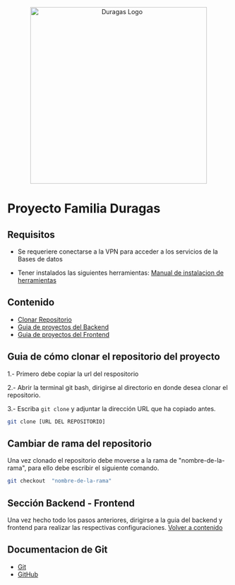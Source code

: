 <p align="center"><a href="#" target="_blank"><img src="https://duragaspromo.com/img/logo.png" width="400" alt="Duragas Logo"></a></p>

# Proyecto Familia Duragas

## Requisitos

- Se requeriere conectarse a la VPN para acceder a los servicios de la Bases de datos

 - Tener instalados las siguientes herramientas:  [Manual de instalacion de herramientas](https://github.com/JoelBaj/API/blob/main/Herramientas.md)

## Contenido

- [Clonar Repositorio](#guia-de-cómo-clonar-el-repositorio-del-proyecto)
- [Guia de proyectos del Backend](https://github.com/JoelBaj/API/blob/main/backend.md)
- [Guia de proyectos del Frontend](https://github.com/JoelBaj/API/blob/main/frontend.md)

## Guia de cómo clonar el repositorio del proyecto

1.- Primero debe copiar la url del respositorio

2.- Abrir la terminal git bash, dirigirse al directorio en donde desea clonar el repositorio.

3.- Escriba `git clone` y adjuntar la dirección URL que ha copiado antes.

```bash
git clone [URL DEL REPOSITORIO]
```

## Cambiar de rama del repositorio

Una vez clonado el repositorio debe moverse a la rama de "nombre-de-la-rama", para ello debe escribir el siguiente comando. 

```bash
git checkout  "nombre-de-la-rama"
```

## Sección Backend - Frontend
Una vez hecho todo los pasos anteriores, dirigirse a la guia del backend y frontend para realizar las respectivas configuraciones. [Volver a contenido](#contenido) 


## Documentacion de Git
- [Git](https://git-scm.com/docs/git/es)
- [GitHub](https://docs.github.com/es/repositories/creating-and-managing-repositories/cloning-a-repository)

